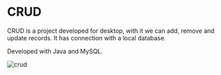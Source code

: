 # CRUD

CRUD is a project developed for desktop, with it we can add, remove and update records. It has connection with a local database.

Developed with Java and MySQL.

![crud](https://user-images.githubusercontent.com/110068135/206855900-61d7a841-8c85-4b59-8f4e-e3504e051e26.png)
